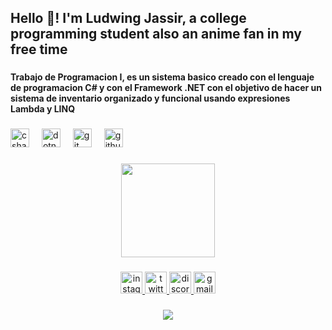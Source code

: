 <h2 align="left">Hello 👋! I'm Ludwing Jassir, a college programming student also an anime fan in my free time</h2>

###

<h4 align="left">Trabajo de Programacion I, es un sistema basico creado con el lenguaje de programacion C# y con el Framework .NET con el objetivo de hacer un sistema de inventario organizado y funcional usando expresiones Lambda y LINQ</h4>

###

<div align="left">
  <img src="https://cdn.jsdelivr.net/gh/devicons/devicon/icons/csharp/csharp-original.svg" height="30" alt="csharp logo"  />
  <img width="12" />
  <img src="https://cdn.jsdelivr.net/gh/devicons/devicon/icons/dotnetcore/dotnetcore-original.svg" height="30" alt="dotnetcore logo"  />
  <img width="12" />
  <img src="https://cdn.jsdelivr.net/gh/devicons/devicon/icons/git/git-original.svg" height="30" alt="git logo"  />
  <img width="12" />
  <img src="https://cdn.jsdelivr.net/gh/devicons/devicon/icons/github/github-original.svg" height="30" alt="github logo"  />
</div>

###

<div align="center">
  <img height="150" src="https://i.pinimg.com/originals/a9/16/9f/a9169f99711ef93bfc326ceefb130b5f.gif"  />
</div>

###

<div align="center">
  <a href="https://www.instagram.com/ludwingjassir/" target="_blank">
    <img src="https://img.shields.io/static/v1?message=Instagram&logo=instagram&label=&color=E4405F&logoColor=white&labelColor=&style=for-the-badge" height="35" alt="instagram logo"  />
  </a>
  <a href="https://x.com/LudwingJassirMG" target="_blank">
    <img src="https://img.shields.io/static/v1?message=Twitter&logo=twitter&label=&color=1DA1F2&logoColor=white&labelColor=&style=for-the-badge" height="35" alt="twitter logo"  />
  </a>
  <a href="discordapp.com/users/ludwingjassir" target="_blank">
    <img src="https://img.shields.io/static/v1?message=Discord&logo=discord&label=&color=7289DA&logoColor=white&labelColor=&style=for-the-badge" height="35" alt="discord logo"  />
  </a>
  <a href="ludwingutierrez8@gmail.com" target="_blank">
    <img src="https://img.shields.io/static/v1?message=Gmail&logo=gmail&label=&color=D14836&logoColor=white&labelColor=&style=for-the-badge" height="35" alt="gmail logo"  />
  </a>
</div>

###

<div align="center">
  <a href="https://open.spotify.com/user/LudwingJassir">
    <img src="https://spotify-recently-played-readme.vercel.app/api?user=317u7i7v5g7lswnooz23ukk7m4zu"  />
  </a>
</div>

###

